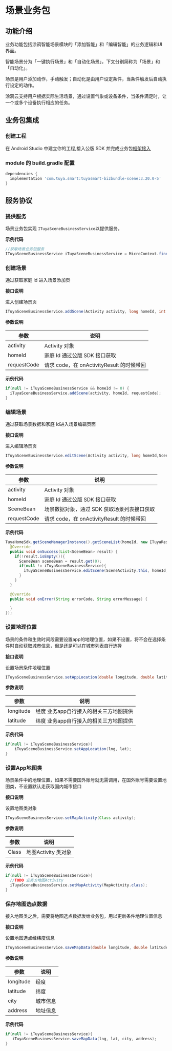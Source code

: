 # 场景业务包

## 功能介绍

业务功能包括涂鸦智能场景模块的「添加智能」和「编辑智能」的业务逻辑和UI界面。

智能场景分为「一键执行场景」和「自动化场景」，下文分别简称为「场景」和「自动化」。

场景是用户添加动作，手动触发；自动化是由用户设定条件，当条件触发后自动执行设定的动作。

涂鸦云支持用户根据实际生活场景，通过设置气象或设备条件，当条件满足时，让一个或多个设备执行相应的任务。


## 业务包集成

### 创建工程

   在 Android Studio 中建立你的工程,接入公版 SDK 并完成业务包[框架接入](./access.md)

### module 的 build.gradle 配置

``` groovy
dependencies {
  implementation 'com.tuya.smart:tuyasmart-bizbundle-scene:3.20.0-5'
}
```

## 服务协议

### 提供服务

场景业务包实现 `ITuyaSceneBusinessService`以提供服务。

**示例代码**

``` java
//获取场景业务包服务
ITuyaSceneBusinessService iTuyaSceneBusinessService = MicroContext.findServiceByInterface(ITuyaSceneBusinessService.class.getName());
```
### 创建场景

通过获取家庭 Id 进入场景添加页 

**接口说明**

进入创建场景页

``` java
ITuyaSceneBusinessService.addScene(Activity activity, long homeId, int requestCode);;
```
**参数说明**

| 参数 | 说明 |
| --- | ---- |
| activity | Activity 对象 |
| homeId | 家庭 Id 通过公版 SDK 接口获取 |
| requestCode | 请求 code，在 onActivityResult 的时候带回 |

**示例代码**

``` java
if(null != iTuyaSceneBusinessService && homeId != 0) {
  iTuyaSceneBusinessService.addScene(activity, homeId, requestCode);
}      
```

### 编辑场景
通过获取场景数据和家庭 Id进入场景编辑页面

**接口说明**

进入编辑场景页

``` java
ITuyaSceneBusinessService.editScene(Activity activity, long homeId,SceneBean sceneBean, int requestCode);;
```

**参数说明**

| 参数 | 说明 |
| --- | ---- |
| activity | Activity 对象 |
| homeId | 家庭 Id 通过公版 SDK 接口获取    
| SceneBean | 场景数据对象，通过 SDK 获取场景列表接口获取 |
| requestCode | 请求 code，在 onActivityResult 的时候带回 |


**示例代码**

``` java
TuyaHomeSdk.getSceneManagerInstance().getSceneList(homeId, new ITuyaResultCallback<List<SceneBean>>() {
  @Override
  public void onSuccess(List<SceneBean> result) {
    if(!result.isEmpty()){
      SceneBean sceneBean = result.get(0);
      if(null != iTuyaSceneBusinessService){
        iTuyaSceneBusinessService.editScene(SceneActivity.this, homeId, sceneBean, requestCode);
      }
    }
  }

  @Override
  public void onError(String errorCode, String errorMessage) {

  }
}); 
```

### 设置地理位置
场景的条件和生效时间段需要设置app的地理位置，如果不设置，将不会在选择条件时自动获取城市信息，但是还是可以在城市列表自行选择

**接口说明**

设置场景条件地理位置

``` java
ITuyaSceneBusinessService.setAppLocation(double longitude, double latitude);
```

**参数说明**

| 参数 | 说明 |
| --- | ---- |
| longitude | 经度 业务app自行接入的相关三方地图提供 |
| latitude  | 纬度 业务app自行接入的相关三方地图提供 |


**示例代码**

``` java
if(null != iTuyaSceneBusinessService){           
	iTuyaSceneBusinessService.setAppLocation(lng, lat);
}    
```

### 设置App地图类
场景条件中的地理位置，如果不需要国外账号就无需调用，在国外账号需要设置地图类，不设置默认走获取国内城市接口

**接口说明**

设置地图类对象

``` java
ITuyaSceneBusinessService.setMapActivity(Class activity);
```

**参数说明**

| 参数 | 说明 |
| --- | ---- |
| Class | 地图Activity 类对象 |



**示例代码**

``` java
if(null != iTuyaSceneBusinessService){
  //TODO 业务方地图Activity
  iTuyaSceneBusinessService.setMapActivity(MapActivity.class);
}    
```
### 保存地图选点数据
接入地图类之后，需要将地图选点数据发给业务包，用以更新条件地理位置信息

**接口说明**

设置地图选点经纬度信息

``` java
ITuyaSceneBusinessService.saveMapData(double longitude, double latitude,String city, String address);
```

**参数说明**

| 参数 | 说明 |
| --- | ---- |
| longitude | 经度 |
| latitude | 纬度 |
| city | 城市信息 |
| address | 地址信息 |

**示例代码**

``` java
if(null != iTuyaSceneBusinessService){    
   iTuyaSceneBusinessService.saveMapData(lng, lat, city, address);
}   
```